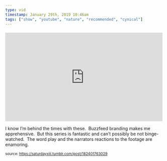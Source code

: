 ```yaml
---
type: vid
timestamp: January 29th, 2019 10:46am
tags: ["show", "youtube", "nature", "recommended", "cynical"]
---
```

####
<iframe width="500" height="281"  id="youtube_iframe" src="https://www.youtube.com/embed/mbnBYh-BJ1g?feature=oembed&amp;enablejsapi=1&amp;origin=http://safe.txmblr.com&amp;wmode=opaque" frameborder="0" allow="accelerometer; autoplay; clipboard-write; encrypted-media; gyroscope; picture-in-picture" allowfullscreen></iframe>                    
                                            
I know I’m behind the times with these.  Buzzfeed branding makes me apprehensive.  But this series is fantastic and can’t possibly be not binge-watched.  The word play and the narrators reactions to the footage are enamoring.
 
                                                    
<small>source: https://saturdayxiii.tumblr.com/post/182401763029</small>